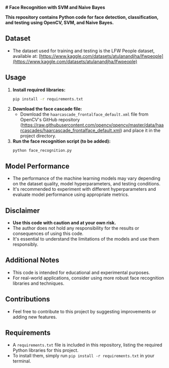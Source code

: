  **# Face Recognition with SVM and Naive Bayes**

**This repository contains Python code for face detection, classification, and testing using OpenCV, SVM, and Naive Bayes.**

## Dataset

- The dataset used for training and testing is the LFW People dataset, available at: [https://www.kaggle.com/datasets/atulanandjha/lfwpeople](https://www.kaggle.com/datasets/atulanandjha/lfwpeople)

## Usage

1. **Install required libraries:**
   ```bash
   pip install -r requirements.txt
   ```
2. **Download the face cascade file:**
   - Download the `haarcascade_frontalface_default.xml` file from OpenCV's GitHub repository (https://raw.githubusercontent.com/opencv/opencv/master/data/haarcascades/haarcascade_frontalface_default.xml) and place it in the project directory.
3. **Run the face recognition script (to be added):**
   ```bash
   python face_recognition.py
   ```

## Model Performance

- The performance of the machine learning models may vary depending on the dataset quality, model hyperparameters, and testing conditions.
- It's recommended to experiment with different hyperparameters and evaluate model performance using appropriate metrics.

## Disclaimer

- **Use this code with caution and at your own risk.**
- The author does not hold any responsibility for the results or consequences of using this code.
- It's essential to understand the limitations of the models and use them responsibly.

## Additional Notes

- This code is intended for educational and experimental purposes.
- For real-world applications, consider using more robust face recognition libraries and techniques.

## Contributions

- Feel free to contribute to this project by suggesting improvements or adding new features.

## Requirements

- A `requirements.txt` file is included in this repository, listing the required Python libraries for this project.
- To install them, simply run `pip install -r requirements.txt` in your terminal.
